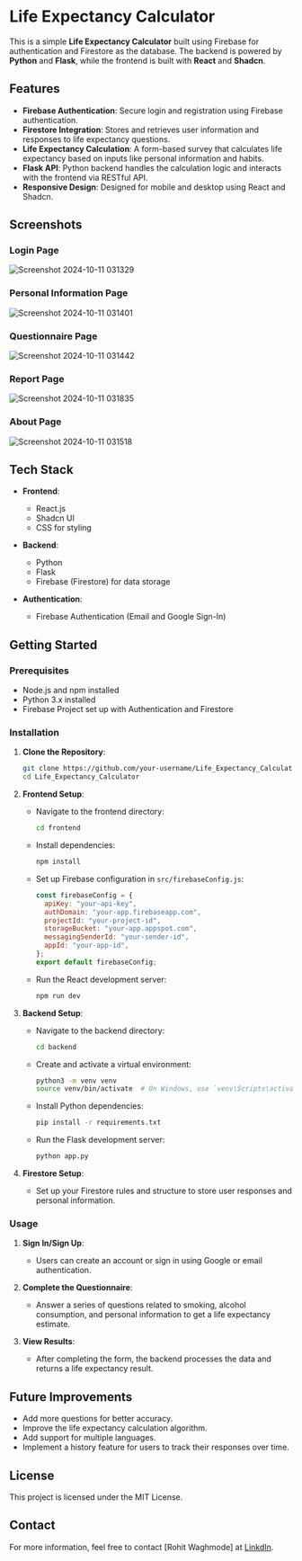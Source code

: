 # Life Expectancy Calculator

This is a simple **Life Expectancy Calculator** built using Firebase for authentication and Firestore as the database. The backend is powered by **Python** and **Flask**, while the frontend is built with **React** and **Shadcn**.

## Features

- **Firebase Authentication**: Secure login and registration using Firebase authentication.
- **Firestore Integration**: Stores and retrieves user information and responses to life expectancy questions.
- **Life Expectancy Calculation**: A form-based survey that calculates life expectancy based on inputs like personal information and habits.
- **Flask API**: Python backend handles the calculation logic and interacts with the frontend via RESTful API.
- **Responsive Design**: Designed for mobile and desktop using React and Shadcn.

## Screenshots

### Login Page
![Screenshot 2024-10-11 031329](https://github.com/user-attachments/assets/7a69ceee-3abe-4534-9446-45e56c8d8f85)

### Personal Information Page
![Screenshot 2024-10-11 031401](https://github.com/user-attachments/assets/d861e6d1-475b-48cb-8552-e6d94e4f045d)

### Questionnaire Page
![Screenshot 2024-10-11 031442](https://github.com/user-attachments/assets/a149a9fe-03f6-42ba-a2f0-6ac40250c8c9)

### Report Page
![Screenshot 2024-10-11 031835](https://github.com/user-attachments/assets/5217f3ff-668c-42d0-a4da-c7967d12d7c3)

### About Page
![Screenshot 2024-10-11 031518](https://github.com/user-attachments/assets/619ab2cd-38c5-4d70-9de7-0a540ec9edd5)



## Tech Stack

- **Frontend**:
  - React.js
  - Shadcn UI
  - CSS for styling

- **Backend**:
  - Python
  - Flask
  - Firebase (Firestore) for data storage

- **Authentication**:
  - Firebase Authentication (Email and Google Sign-In)

## Getting Started

### Prerequisites

- Node.js and npm installed
- Python 3.x installed
- Firebase Project set up with Authentication and Firestore

### Installation

1. **Clone the Repository**:
    ```bash
    git clone https://github.com/your-username/Life_Expectancy_Calculator.git
    cd Life_Expectancy_Calculator
    ```

2. **Frontend Setup**:
    - Navigate to the frontend directory:
      ```bash
      cd frontend
      ```
    - Install dependencies:
      ```bash
      npm install
      ```
    - Set up Firebase configuration in `src/firebaseConfig.js`:
      ```javascript
      const firebaseConfig = {
        apiKey: "your-api-key",
        authDomain: "your-app.firebaseapp.com",
        projectId: "your-project-id",
        storageBucket: "your-app.appspot.com",
        messagingSenderId: "your-sender-id",
        appId: "your-app-id",
      };
      export default firebaseConfig;
      ```
    - Run the React development server:
      ```bash
      npm run dev
      ```

3. **Backend Setup**:
    - Navigate to the backend directory:
      ```bash
      cd backend
      ```
    - Create and activate a virtual environment:
      ```bash
      python3 -m venv venv
      source venv/bin/activate  # On Windows, use `venv\Scripts\activate`
      ```
    - Install Python dependencies:
      ```bash
      pip install -r requirements.txt
      ```
    - Run the Flask development server:
      ```bash
      python app.py
      ```

4. **Firestore Setup**:
    - Set up your Firestore rules and structure to store user responses and personal information.

### Usage

1. **Sign In/Sign Up**: 
   - Users can create an account or sign in using Google or email authentication.
  
2. **Complete the Questionnaire**:
   - Answer a series of questions related to smoking, alcohol consumption, and personal information to get a life expectancy estimate.

3. **View Results**:
   - After completing the form, the backend processes the data and returns a life expectancy result.

## Future Improvements

- Add more questions for better accuracy.
- Improve the life expectancy calculation algorithm.
- Add support for multiple languages.
- Implement a history feature for users to track their responses over time.

## License

This project is licensed under the MIT License.

## Contact

For more information, feel free to contact [Rohit Waghmode] at [LinkdIn](https://www.linkedin.com/in/rohit-waghmode-7312b3254?utm_source=share&utm_campaign=share_via&utm_content=profile&utm_medium=android_app).
